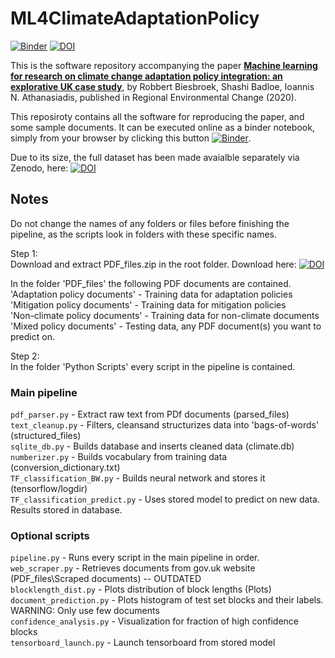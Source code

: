 # ML4ClimateAdaptationPolicy
[![Binder](https://mybinder.org/badge_logo.svg)](https://mybinder.org/v2/gh/BigDataWUR/ML4ClimateAdaptationPolicy/master?filepath=index.ipynb) 
[![DOI](https://zenodo.org/badge/DOI/10.5281/zenodo.3911168.svg)](https://doi.org/10.5281/zenodo.3911168)

This is the software repository accompanying the paper [**Machine learning for research on climate change adaptation policy integration: an explorative UK case study**](http://dx.doi.org/10.1007/s10113-020-01677-8), by Robbert Biesbroek, Shashi Badloe, Ioannis N. Athanasiadis, published in Regional Environmental Change (2020).

This reposiroty contains all the software for reproducing the paper, and some sample documents. It can be executed online as a binder notebook, simply from your browser by clicking this button [![Binder](https://mybinder.org/badge_logo.svg)](https://mybinder.org/v2/gh/BigDataWUR/ML4ClimateAdaptationPolicy/master?filepath=index.ipynb).

Due to its size, the full dataset has been made avaialble separately via Zenodo, here: [![DOI](https://zenodo.org/badge/DOI/10.5281/zenodo.3911168.svg)](https://doi.org/10.5281/zenodo.3911168)

## Notes
Do not change the names of any folders or files before finishing the pipeline, as the scripts look in folders with these specific names.

Step 1:  
Download and extract PDF_files.zip in the root folder. Download here: [![DOI](https://zenodo.org/badge/DOI/10.5281/zenodo.3911168.svg)](https://doi.org/10.5281/zenodo.3911168)

In the folder 'PDF_files' the following PDF documents are contained.  
'Adaptation policy documents' - Training data for adaptation policies  
'Mitigation policy documents' - Training data for mitigation policies  
'Non-climate policy documents' - Training data for non-climate documents  
'Mixed policy documents' - Testing data, any PDF document(s) you want to predict on.  

Step 2:  
In the folder 'Python Scripts' every script in the pipeline is contained.  

### Main pipeline  
`pdf_parser.py` - Extract raw text from PDf documents (parsed_files)  
`text_cleanup.py` - Filters, cleansand structurizes data into 'bags-of-words' (structured_files)  
`sqlite_db.py` - Builds database and inserts cleaned data (climate.db)  
`numberizer.py` - Builds vocabulary from training data (conversion_dictionary.txt)  
`TF_classification_BW.py` - Builds neural network and stores it (tensorflow/logdir)  
`TF_classification_predict.py` - Uses stored model to predict on new data. Results stored in database.  

### Optional scripts  
`pipeline.py` - Runs every script in the main pipeline in order.  
`web_scraper.py` - Retrieves documents from gov.uk website (PDF_files\Scraped documents) -- OUTDATED  
`blocklength_dist.py` - Plots distribution of block lengths (Plots)  
`document_prediction.py` - Plots histogram of test set blocks and their labels. WARNING: Only use few documents  
`confidence_analysis.py` - Visualization for fraction of high confidence blocks  
`tensorboard_launch.py` - Launch tensorboard from stored model  
